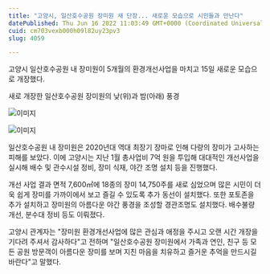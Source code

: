 ```yaml
---
title: "고양시, 일산호수공원 장미원 새 단장... 새로운 모습으로 시민들과 만난다"
datePublished: Thu Jun 16 2022 11:03:49 GMT+0000 (Coordinated Universal Time)
cuid: cm703vexb000h09l82uy23pv3
slug: 4059

---
```



고양시 일산호수공원 내 장미원이 5개월의 환경개선사업을 마치고 15일 새로운 모습으로 개장했다.

새로 개장한 일산호수공원 장미원의 낮(위)과 밤(아래) 풍경

![이미지](https://cdn.hashnode.com/res/hashnode/image/upload/v1739255586831/4c53c244-3b9f-422e-9453-407048f5fed5.jpeg)

![이미지](https://cdn.hashnode.com/res/hashnode/image/upload/v1739255589271/692ccb97-ddfa-4399-8c80-46c6c5f92755.jpeg)

일산호수공원 내 장미원은 2020년대 역대 최장기 장마로 인해 다량의 장미가 고사하는 피해를 보았다. 이에 고양시는 지난 1월 총사업비 7억 원을 투입해 대대적인 개선사업을 실시해 배수 및 관수시설 정비, 장미 식재, 야간 조명 설치 등을 진행했다.

개선 사업 결과 면적 7,600㎡에 18종의 장미 14,750주를 새로 심었으며 많은 시민이 더욱 쉽게 장미를 가까이에서 보고 즐길 수 있도록 추가 동선이 설치했다. 또한 포토존을 추가 설치하고 장미원의 아름다운 야간 풍경을 조성할 경관조명도 설치했다. 배수불량 개선, 분수대 정비 등도 이뤄졌다.

고양시 관계자는 "장미원 환경개선사업에 많은 관심과 애정을 주시고 오랜 시간 개장을 기다려 주셔서 감사하다"고 전하며 "일산호수공원 장미원에서 가족과 연인, 친구 등 모든 공원 방문객이 아름다운 장미를 보며 지친 마음을 치유하고 즐거운 추억을 만드시길 바란다"고 말했다.
